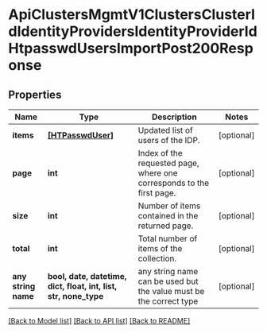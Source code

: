 # ApiClustersMgmtV1ClustersClusterIdIdentityProvidersIdentityProviderIdHtpasswdUsersImportPost200Response


## Properties
Name | Type | Description | Notes
------------ | ------------- | ------------- | -------------
**items** | [**[HTPasswdUser]**](HTPasswdUser.md) | Updated list of users of the IDP. | [optional] 
**page** | **int** | Index of the requested page, where one corresponds to the first page. | [optional] 
**size** | **int** | Number of items contained in the returned page. | [optional] 
**total** | **int** | Total number of items of the collection. | [optional] 
**any string name** | **bool, date, datetime, dict, float, int, list, str, none_type** | any string name can be used but the value must be the correct type | [optional]

[[Back to Model list]](../README.md#documentation-for-models) [[Back to API list]](../README.md#documentation-for-api-endpoints) [[Back to README]](../README.md)


